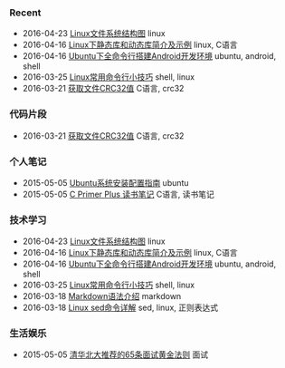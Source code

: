 <!---title:Wiki-->
<!---tags:wiki-->

### Recent
* 2016-04-23 [Linux文件系统结构图](wiki/10.html) linux
* 2016-04-16 [Linux下静态库和动态库简介及示例](wiki/9.html) linux, C语言
* 2016-04-16 [Ubuntu下全命令行搭建Android开发环境](wiki/8.html) ubuntu, android, shell
* 2016-03-25 [Linux常用命令行小技巧](wiki/7.html) shell, linux
* 2016-03-21 [获取文件CRC32值](wiki/6.html) C语言, crc32

### 代码片段
* 2016-03-21 [获取文件CRC32值](wiki/6.html) C语言, crc32

### 个人笔记
* 2015-05-05 [Ubuntu系统安装配置指南](wiki/2.html) ubuntu
* 2015-05-05 [C Primer Plus 读书笔记](wiki/1.html) C语言, 读书笔记

### 技术学习
* 2016-04-23 [Linux文件系统结构图](wiki/10.html) linux
* 2016-04-16 [Linux下静态库和动态库简介及示例](wiki/9.html) linux, C语言
* 2016-04-16 [Ubuntu下全命令行搭建Android开发环境](wiki/8.html) ubuntu, android, shell
* 2016-03-25 [Linux常用命令行小技巧](wiki/7.html) shell, linux
* 2016-03-18 [Markdown语法介绍](wiki/5.html) markdown
* 2016-03-18 [Linux sed命令详解](wiki/4.html) sed, linux, 正则表达式

### 生活娱乐
* 2015-05-05 [清华北大推荐的65条面试黄金法则](wiki/3.html) 面试
